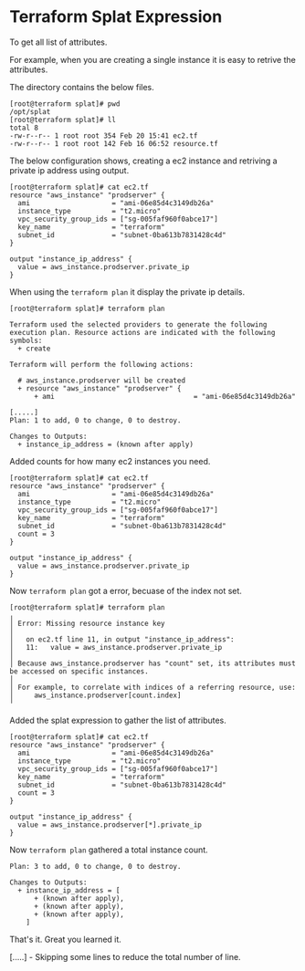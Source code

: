 # Terraform Splat Expression

To get all list of attributes.

For example, when you are creating a single instance it is easy to retrive the attributes.

The directory contains the below files.
```
[root@terraform splat]# pwd
/opt/splat
[root@terraform splat]# ll
total 8
-rw-r--r-- 1 root root 354 Feb 20 15:41 ec2.tf
-rw-r--r-- 1 root root 142 Feb 16 06:52 resource.tf
```

The below configuration shows, creating a ec2 instance and retriving a private ip address using output.

```
[root@terraform splat]# cat ec2.tf
resource "aws_instance" "prodserver" {
  ami                    = "ami-06e85d4c3149db26a"
  instance_type          = "t2.micro"
  vpc_security_group_ids = ["sg-005faf960f0abce17"]
  key_name               = "terraform"
  subnet_id              = "subnet-0ba613b7831428c4d"
}

output "instance_ip_address" {
  value = aws_instance.prodserver.private_ip
}
```

When using the ```terraform plan``` it display the private ip details.

```
[root@terraform splat]# terraform plan

Terraform used the selected providers to generate the following execution plan. Resource actions are indicated with the following symbols:
  + create

Terraform will perform the following actions:

  # aws_instance.prodserver will be created
  + resource "aws_instance" "prodserver" {
      + ami                                  = "ami-06e85d4c3149db26a"

[.....]
Plan: 1 to add, 0 to change, 0 to destroy.

Changes to Outputs:
  + instance_ip_address = (known after apply)
```


Added counts for how many ec2 instances you need.

```
[root@terraform splat]# cat ec2.tf
resource "aws_instance" "prodserver" {
  ami                    = "ami-06e85d4c3149db26a"
  instance_type          = "t2.micro"
  vpc_security_group_ids = ["sg-005faf960f0abce17"]
  key_name               = "terraform"
  subnet_id              = "subnet-0ba613b7831428c4d"
  count = 3
}

output "instance_ip_address" {
  value = aws_instance.prodserver.private_ip
}
```

Now ```terraform plan``` got a error, becuase of the index not set.
```
[root@terraform splat]# terraform plan
╷
│ Error: Missing resource instance key
│
│   on ec2.tf line 11, in output "instance_ip_address":
│   11:   value = aws_instance.prodserver.private_ip
│
│ Because aws_instance.prodserver has "count" set, its attributes must be accessed on specific instances.
│
│ For example, to correlate with indices of a referring resource, use:
│     aws_instance.prodserver[count.index]
╵
```

Added the splat expression to gather the list of attributes.

```
[root@terraform splat]# cat ec2.tf
resource "aws_instance" "prodserver" {
  ami                    = "ami-06e85d4c3149db26a"
  instance_type          = "t2.micro"
  vpc_security_group_ids = ["sg-005faf960f0abce17"]
  key_name               = "terraform"
  subnet_id              = "subnet-0ba613b7831428c4d"
  count = 3
}

output "instance_ip_address" {
  value = aws_instance.prodserver[*].private_ip
}
```

Now ```terraform plan``` gathered a total instance count.

```
Plan: 3 to add, 0 to change, 0 to destroy.

Changes to Outputs:
  + instance_ip_address = [
      + (known after apply),
      + (known after apply),
      + (known after apply),
    ]
```

That's it. Great you learned it.

[.....] - Skipping some lines to reduce the total number of line.
